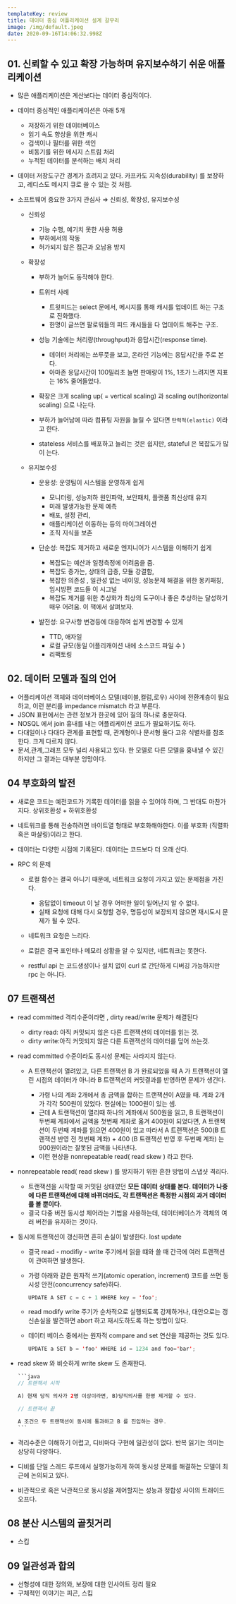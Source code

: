 ```yaml
---
templateKey: review
title: 데이터 중심 어플리케이션 설계 갈무리
image: /img/default.jpeg
date: 2020-09-16T14:06:32.998Z
---
```



## 01. 신뢰할 수 있고 확장 가능하며 유지보수하기 쉬운 애플리케이션

* 많은 애플리케이션은 계산보다는 데이터 중심적이다.
* 데이터 중심적인 애플리케이션은 아래 5개

  * 저장하기 위한 데이터베이스
  * 읽기 속도 향상을 위한 캐시
  * 검색이나 필터를 위한 색인
  * 비동기를 위한 메시지 스트림 처리
  * 누적된 데이터를 분석하는 배치 처리
* 데이터 저장도구간 경계가 흐려지고 있다. 카프카도 지속성(durability) 를 보장하고, 레디스도 메시지 큐로 쓸 수 있는 것 처럼.
* 소프트웨어 중요한 3가지 관심사 ⇒ 신뢰성, 확장성, 유지보수성

  * 신뢰성

    * 기능 수행, 예기치 못한 사용 허용
    * 부하에서의 작동
    * 허가되지 않은 접근과 오남용 방지
  * 확장성

    * 부하가 늘어도 동작해야 한다.
    * 트위터 사례

      * 트윗피드는 select 문에서, 메시지를 통해 캐시를 업데이트 하는 구조로 진화했다.
      * 한명이 글쓰면 팔로워들의 피드 캐시들을 다 업데이트 해주는 구조.
    * 성능 기술에는 처리량(throughput)과 응답시간(response time).

      * 데이터 처리에는 쓰루풋을 보고, 온라인 기능에는 응답시간을 주로 본다.
      * 아마존 응답시간이 100밀리초 늘면 판매량이 1%, 1초가 느려지면 지표는 16% 줄어들었다.
    * 확장은 크게 scaling up( = vertical scaling) 과 scaling out(horizontal scaling) 으로 나눈다.
    * 부하가 늘어남에 따라 컴퓨팅 자원을 늘릴 수 있다면 `탄력적(elastic)` 이라고 한다.
    * stateless 서비스를 배포하고 늘리는 것은 쉽지만, stateful 은 복잡도가 많이 는다.
  * 유지보수성

    * 운용성: 운영팀이 시스템을 운영하게 쉽게

      * 모니터링, 성능저하 원인파악, 보안패치, 플랫폼 최신상태 유지
      * 미래 발생가능한 문제 예측
      * 배포, 설정 관리,
      * 애플리케이션 이동하는 등의 마이그레이션
      * 조직 지식을 보존
    * 단순성: 복잡도 제거하고 새로운 엔지니어가 시스템을 이해하기 쉽게

      * 복잡도는 예산과 일정측정에 어려움을 줌.
      * 복잡도 증가는, 상태의 급증, 모듈 강결함,
      * 복잡한 의존성 , 일관성 없는 네이밍, 성능문제 해결을 위한 몽키패칭, 임시방편 코드들 이 시그널
      * 복잡도 제거를 위한 추상화가 최상의 도구이나 좋은 추상하는 달성하기 매우 어려움. 이 책에서 살펴보자.
    * 발전성: 요구사항 변경등에 대응하여 쉽게 변경할 수 있게

      * TTD, 애자일
      * 로컬 규모(동일 어플리캐이션 내에 소스코드 파일 수 )
      * 리팩토링

## 02. 데이터 모델과 질의 언어

* 어플리케이션 객체와 데이터베이스 모델(테이블,컬럼,로우) 사이에 전환계층이 필요하고, 이런 분리를 impedance mismatch 라고 부른다.
* JSON 표현에서는 관련 정보가 한곳에 있어 질의 하나로 충분하다.
* NOSQL 에서 join 흉내를 내는 어플리케이션 코드가 필요하기도 하다.
* 다대일이나 다대다 관계를 표현할 때, 관계형이나 문서형 둘다 고유 식별차를 참조한다. 크게 다르지 않다.
* 문서,관계,그래프 모두 널리 사용되고 있다. 한 모델로 다른 모델을 흉내낼 수 있긴 하지만 그 결과는 대부분 엉망이다.

## 04 부호화의 발전

* 새로운 코드는 예전코드가 기록한 데이터를 읽을 수 있어야 하며, 그 반대도 마찬가지다. 상위호환성 + 하위호환성
* 네트워크를 통해 전송하려면 바이트열 형태로 부호화해야한다. 이를 부호화 (직렬화 혹은 마샬링)이라고 한다.
* 데이터는 다양한 시점에 기록된다. 데이터는 코드보다 더 오래 산다.
* RPC 의 문제

  * 로컬 함수는 결국 아니기 때문에, 네트워크 요청이 가지고 있는 문제점을 가진다.

    * 응답없이 timeout 이 날 경우 어떠한 일이 일어난지 알 수 없다.
    * 실패 요청에 대해 다시 요청할 경우, 명등성이 보장되지 않으면 재시도시 문제가 될 수 있다.
  * 네트워크 요청은 느리다.
  * 로컬은 결국 포인터나 메모리 상황을 알 수 있지만, 네트워크는 못한다.
  * restful api 는 코드생성이나 설치 없이 curl 로 간단하게 디버깅 가능하지만 rpc 는 아니다.

## 07 트랜잭션

* read committed 격리수준이라면 , dirty read/write 문제가 해결된다

  * dirty read: 아직 커밋되지 않은 다른 트랜잭션의 데이터를 읽는 것.
  * dirty write:아직 커밋되지 않은 다른 트랜잭션의 데이터를 덮어 쓰는것.
* read committed 수준이라도 동시성 문제는 사라지지 않는다.

  * A 트랜잭션이 열려있고, 다른 트랜잭션 B 가 완료되었을 때 A 가 트랜잭션이 열린 시점의 데이터가 아니라 B 트랜잭션의 커밋결과를 반영하면 문제가 생긴다.

    * 가령 나의 계좌 2개에서 총 금액을 합하는 트랜잭션이 A였을 때. 계좌 2개가 각각 500원이 있었다. 현실에는 1000원이 있는 셈.
    * 근데 A 트랜잭션이 열리때 하나의 계좌에서 500원을 읽고, B 트랜잭션이 두번째 계좌에서 금액을 첫번째 계좌로 옮겨 400원이 되었다면, A 트랜잭션이 두번째 계좌를 읽으면 400원이 있고 따라서 A 트랜잭션은 500(B 트랜잭션 반영 전 첫번째 계좌) + 400 (B 트랜잭션 반영 후 두번째 계좌) 는 900원이라는 잘못된 금액을 나타낸다.
    * 이런 현상을 nonrepeatable read( read skew ) 라고 한다.
* nonrepeatable read( read skew ) 를 방지하기 위한 흔한 방법이 스냅샷 격리다.

  * 트랜잭션을 시작할 때 커밋된 상태였던 **모든 데이터 상태를 본다. 데이터가 나중에 다른 트랜잭션에 대해 바뀌더라도, 각 트랜잭션은 특정한 시점의 과거 데이터를 볼 뿐이다.**
  * 결국 다중 버전 동시성 제어라는 기법을 사용하는데, 데이터베이스가 객체의 여러 버전을 유지하는 것이다.
* 동시에 트랜잭션이 갱신하면 흔히 손실이 발생한다. lost update

  * 결국 read - modifiy - write 주기에서 읽을 떄와 쓸 때 간극에 여러 트랜잭션이 관여하면 발생한다.
  * 가령 아래와 같은 원자적 쓰기(atomic operation, increment) 코드를 쓰면 동시성 안전(concurrency safe)하다.

    ```java
    UPDATE A SET c = c + 1 WHERE key = 'foo';
    ```
  * read modify write 주기가 순차적으로 실행되도록 강제하거나, 대안으로는 갱신손실을 발견하면 abort 하고 재시도하도록 하는 방법이 있다.
  * 데이터 베이스 중에서는 원자적 compare and set 연산을 제공하는 것도 있다.

    ```java
    UPDATE a SET b = 'foo' WHERE id = 1234 and foo='bar';
    ```
* read skew 와 비슷하게 write skew 도 존재한다.

  ````java
  ```java
  // 트랜잭셔 시작

  A) 현재 당직 의사가 2명 이상이라면, B)당직의사를 한명 제거할 수 있다.

  // 트랜잭셔 끝

  A 조건으 두 트랜잭션이 동시에 통과하고 B 를 진입하는 경우.
  ```
  ````
* 격리수준은 이해하기 어렵고, 디비마다 구현에 일관성이 없다. 반복 읽기는 의미는 상당히 다양하다.
* 디비를 단일 스레드 루프에서 실행가능하게 하여 동시성 문제를 해결하는 모델이 최근에 논의되고 있다.
* 비관적으로 혹은 낙관적으로 동시성을 제어할지는 성능과 정합성 사이의 트래이드 오프다.

## 08 분산 시스템의 골칫거리

* 스킵

## 09 일관성과 합의

* 선형성에 대한 정의와, 보장에 대한 인사이트 정리 필요
* 구체적인 이야기는 피곤, 스킵